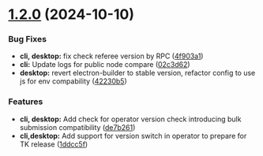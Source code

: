 # [1.2.0](https://github.com/xai-foundation/sentry/compare/1.1.14...1.2.0) (2024-10-10)


### Bug Fixes

* **cli, desktop:** fix check referee version by RPC ([4f903a1](https://github.com/xai-foundation/sentry/commit/4f903a1de35ed3a58d0bd2aca71de6178158ee7d))
* **cli:** Update logs for public node compare ([02c3d62](https://github.com/xai-foundation/sentry/commit/02c3d62f2ad99e3568f575b9d15f82f72b1df1f1))
* **desktop:** revert electron-builder to stable version, refactor config to use js for env compability ([42230b5](https://github.com/xai-foundation/sentry/commit/42230b551c605d0d107d873b18aac1f20329475a))


### Features

* **cli, desktop:** Add check for operator version check introducing bulk submission compatibility ([de7b261](https://github.com/xai-foundation/sentry/commit/de7b2618f947e8febb365d08a864ac34dd4cfaf0))
* **cli,desktop:** Add support for version switch in operator to prepare for TK release ([1ddcc5f](https://github.com/xai-foundation/sentry/commit/1ddcc5ff80c26d83504c1e70d2daf2b3242d88cf))
